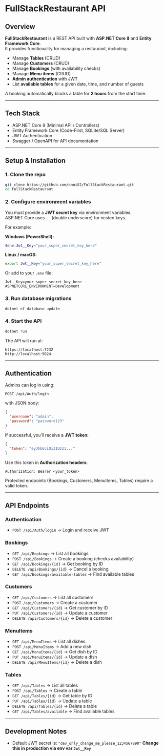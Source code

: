 # FullStackRestaurant API

## Overview
**FullStackRestaurant** is a REST API built with **ASP.NET Core 8** and **Entity Framework Core**.  
It provides functionality for managing a restaurant, including:

- Manage **Tables** (CRUD)
- Manage **Customers** (CRUD)
- Manage **Bookings** (with availability checks)
- Manage **Menu items** (CRUD)
- **Admin authentication** with JWT
- List **available tables** for a given date, time, and number of guests

A booking automatically blocks a table for **2 hours** from the start time.

---

## Tech Stack
- ASP.NET Core 8 (Minimal API / Controllers)
- Entity Framework Core (Code-First, SQLite/SQL Server)
- JWT Authentication
- Swagger / OpenAPI for API documentation

---

## Setup & Installation

### 1. Clone the repo
```bash
git clone https://github.com/onni82/FullStackRestaurant.git
cd FullStackRestaurant
```

### 2. Configure environment variables
You must provide a **JWT secret key** via environment variables.  
ASP.NET Core uses `__` (double underscore) for nested keys.

For example:

**Windows (PowerShell):**
```powershell
$env:Jwt__Key="your_super_secret_key_here"
```

**Linux / macOS:**
```bash
export Jwt__Key="your_super_secret_key_here"
```

Or add to your `.env` file:
```env
Jwt__Key=your_super_secret_key_here
ASPNETCORE_ENVIRONMENT=Development
```

### 3. Run database migrations
```bash
dotnet ef database update
```

### 4. Start the API
```bash
dotnet run
```

The API will run at:
```
https://localhost:7232
http://localhost:5024
```

---

## Authentication
Admins can log in using:
```http
POST /api/Auth/login
```
with JSON body:
```json
{
  "username": "admin",
  "password": "password123"
}
```

If successful, you’ll receive a **JWT token**:
```json
{
  "token": "eyJhbGciOiJIUzI1..."
}
```

Use this token in **Authorization headers**:
```
Authorization: Bearer <your_token>
```

Protected endpoints (Bookings, Customers, MenuItems, Tables) require a valid token.

---

## API Endpoints

### Authentication
- `POST /api/Auth/login` → Login and receive JWT

### Bookings
- `GET /api/Bookings` → List all bookings
- `POST /api/Bookings` → Create a booking (checks availability)
- `GET /api/Bookings/{id}` → Get booking by ID
- `DELETE /api/Bookings/{id}` → Cancel a booking
- `GET /api/Bookings/available-tables` → Find available tables

### Customers
- `GET /api/Customers` → List all customers
- `POST /api/Customers` → Create a customer
- `GET /api/Customers/{id}` → Get customer by ID
- `PUT /api/Customers/{id}` → Update a customer
- `DELETE /api/Customers/{id}` → Delete a customer

### MenuItems
- `GET /api/MenuItems` → List all dishes
- `POST /api/MenuItems` → Add a new dish
- `GET /api/MenuItems/{id}` → Get dish by ID
- `PUT /api/MenuItems/{id}` → Update a dish
- `DELETE /api/MenuItems/{id}` → Delete a dish

### Tables
- `GET /api/Tables` → List all tables
- `POST /api/Tables` → Create a table
- `GET /api/Tables/{id}` → Get table by ID
- `PUT /api/Tables/{id}` → Update a table
- `DELETE /api/Tables/{id}` → Delete a table
- `GET /api/Tables/available` → Find available tables

---

## Development Notes
- Default JWT secret is:
  `"dev_only_change_me_please_1234567890"`
  **Change this in production via env var `Jwt__Key`**
